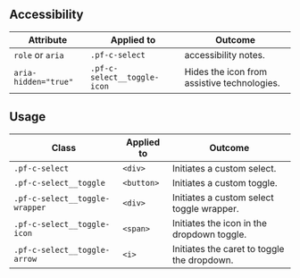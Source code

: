 ## Accessibility

| Attribute | Applied to | Outcome |
| -- | -- | -- |
| `role` or `aria` | `.pf-c-select` |  accessibility notes. |
| `aria-hidden="true"` | `.pf-c-select__toggle-icon` | Hides the icon from assistive technologies.


## Usage

| Class | Applied to | Outcome |
| -- | -- | -- |
| `.pf-c-select` | `<div>` |  Initiates a custom select. |
| `.pf-c-select__toggle` | `<button>` |  Initiates a custom toggle. |
| `.pf-c-select__toggle-wrapper` | `<div>` |  Initiates a custom select toggle wrapper. |
| `.pf-c-select__toggle-icon` | `<span>` |  Initiates the icon in the dropdown toggle. |
| `.pf-c-select__toggle-arrow` | `<i>` |  Initiates the caret to toggle the dropdown. |
